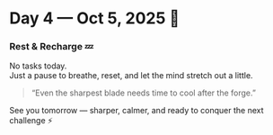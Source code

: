 # Day 4 — Oct 5, 2025 🌙  
### Rest & Recharge 💤  

No tasks today.  
Just a pause to breathe, reset, and let the mind stretch out a little.  

> “Even the sharpest blade needs time to cool after the forge.”  

See you tomorrow — sharper, calmer, and ready to conquer the next challenge ⚡
